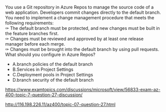 You use a Git repository in Azure Repos to manage the source code of a web application. Developers commit changes directly to the default branch.<br/>You need to implement a change management procedure that meets the following requirements:<br/>✑ The default branch must be protected, and new changes must be built in the feature branches first.<br/>✑ Changes must be reviewed and approved by at least one release manager before each merge.<br/>✑ Changes must be brought into the default branch by using pull requests.<br/>What should you configure in Azure Repos?<br/><ul><li class="multi-choice-item correct-hidden"><span class="multi-choice-letter" data-choice-letter="A">A.</span>branch policies of the default branch</li><li class="multi-choice-item"><span class="multi-choice-letter" data-choice-letter="B">B.</span>Services in Project Settings</li><li class="multi-choice-item"><span class="multi-choice-letter" data-choice-letter="C">C.</span>Deployment pools in Project Settings</li><li class="multi-choice-item"><span class="multi-choice-letter" data-choice-letter="D">D.</span>branch security of the default branch</li></ul><p><a href="https://www.examtopics.com/discussions/microsoft/view/56833-exam-az-400-topic-7-question-27-discussion/">https://www.examtopics.com/discussions/microsoft/view/56833-exam-az-400-topic-7-question-27-discussion/</a></p><p><a href="http://116.198.226.11/az400/topic-07-question-27.html">http://116.198.226.11/az400/topic-07-question-27.html</a></p><script src="https://giscus.app/client.js"                    data-repo="azsamples/az204"                    data-repo-id="R_kgDOMRXzDQ"                    data-category="General"                    data-category-id="DIC_kwDOMRXzDc4Cgi27"                    data-mapping="pathname"                    data-strict="1"                    data-reactions-enabled="0"                    data-emit-metadata="0"                    data-input-position="bottom"                    data-theme="preferred_color_scheme"                    data-lang="en"                    crossorigin="anonymous"                    async>                    </script>